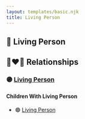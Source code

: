 ```yaml
---
layout: templates/basic.njk
title: Living Person
---
```

## 🔵 Living Person


## 👩‍❤️‍👨 Relationships

### 🟣 [Living Person](/people/2/25419360)

#### Children With Living Person
* 🟣 [Living Person](/people/5/52175257)
